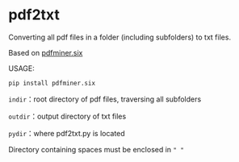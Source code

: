 # pdf2txt
Converting all pdf files in a folder (including subfolders) to txt files.

Based on [pdfminer.six](https://github.com/pdfminer/pdfminer.six)

USAGE:

```pip install pdfminer.six```

`indir`：root directory of pdf files, traversing all subfolders

`outdir`：output directory of txt files

`pydir`：where pdf2txt.py is located

Directory containing spaces must be enclosed in `" "`
